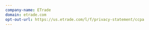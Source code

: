 ```yaml
---
company-name: ETrade
domain: etrade.com
opt-out-url: https://us.etrade.com/l/f/privacy-statement/ccpa
---
```





